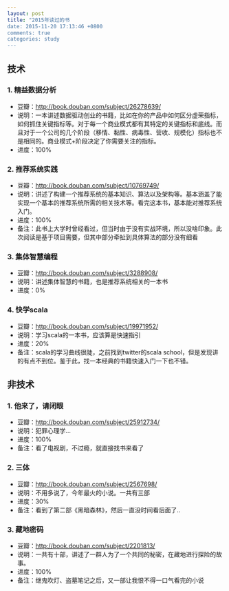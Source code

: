 ```yaml
---
layout: post
title: "2015年读过的书
date: 2015-11-20 17:13:46 +0800
comments: true
categories: study
---
```


## 技术

### 1. 精益数据分析

- 豆瓣：<http://book.douban.com/subject/26278639/>
- 说明：一本讲述数据驱动创业的书籍，比如在你的产品中如何区分虚荣指标，如何抓住关键指标等。对于每一个商业模式都有其特定的关键指标和底线。而且对于一个公司的几个阶段（移情、黏性、病毒性、营收、规模化）指标也不是相同的。商业模式+阶段决定了你需要关注的指标。
- 进度：100%

### 2. 推荐系统实践

- 豆瓣：<http://book.douban.com/subject/10769749/>
- 说明：讲述了构建一个推荐系统的基本知识、算法以及架构等。基本涵盖了能实现一个基本的推荐系统所需的相关技术等。看完这本书，基本能对推荐系统入门。
- 进度：100%
- 备注：此书上大学时曾经看过，但当时由于没有实战环境，所以没啥印象。此次阅读是基于项目需要，但其中部分牵扯到具体算法的部分没有细看

<!--more-->

### 3. 集体智慧编程

- 豆瓣：<http://book.douban.com/subject/3288908/>
- 说明：讲述集体智慧的书籍，也是推荐系统相关的一本书
- 进度：0%

### 4. 快学scala

- 豆瓣：<http://book.douban.com/subject/19971952/>
- 说明：学习scala的一本书，应该算是快速指引
- 进度：20%
- 备注：scala的学习曲线很陡，之前找到twitter的scala school，但是发现讲的有点不到位。鉴于此，找一本经典的书籍快速入门一下也不错。


## 非技术

### 1. 他来了，请闭眼
- 豆瓣：<http://book.douban.com/subject/25912734/>
- 说明：犯罪心理学...
- 进度：100%
- 备注：看了电视剧，不过瘾，就直接找书来看了

### 2. 三体

- 豆瓣：<http://book.douban.com/subject/2567698/>
- 说明：不用多说了，今年最火的小说。一共有三部
- 进度：30%
- 备注：看到了第二部《黑暗森林》，然后一直没时间看后面了..

### 3. 藏地密码

- 豆瓣：<http://book.douban.com/subject/2201813/>
- 说明：一共有十部，讲述了一群人为了一个共同的秘密，在藏地进行探险的故事。
- 进度：100%
- 备注：继鬼吹灯、盗墓笔记之后，又一部让我恨不得一口气看完的小说




